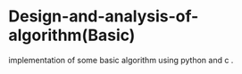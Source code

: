 # Design-and-analysis-of-algorithm(Basic)
implementation of some basic algorithm using python and c .
 
